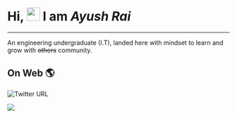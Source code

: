 # Hi, <img src="https://c.tenor.com/xS_t2ANBv9UAAAAi/elsalla.gif" width="30px"> I am ***Ayush Rai***
----
 

 An engineering undergraduate (I.T), landed here with mindset to learn and grow with ~~others~~  community.

## On  Web 🌎


 ![Twitter URL](https://img.shields.io/twitter/url?label=ayushra39063410&style=social&url=https%3A%2F%2Ftwitter.com%2Fayushra39063410)
 
 




<img 
   src="https://github-readme-stats.vercel.app/api?username=HONEYRAI&show_icons=true&theme=tokyonight" 
/>
